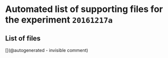 # Automated list of supporting files for the __experiment `20161217a`__

## List of files

[](@autogenerated - invisible comment)